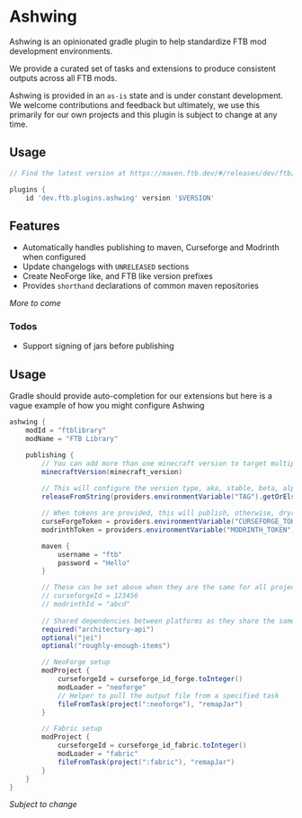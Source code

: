 # Ashwing

Ashwing is an opinionated gradle plugin to help standardize FTB mod development environments.

We provide a curated set of tasks and extensions to produce consistent outputs across all FTB mods.

Ashwing is provided in an `as-is` state and is under constant development. We welcome contributions and feedback but ultimately, we use this primarily for our own projects and this plugin is subject to change at any time.

## Usage

```groovy
// Find the latest version at https://maven.ftb.dev/#/releases/dev/ftb/plugins/ashwing/

plugins {
    id 'dev.ftb.plugins.ashwing' version '$VERSION'

```

## Features

- Automatically handles publishing to maven, Curseforge and Modrinth when configured
- Update changelogs with `UNRELEASED` sections
- Create NeoForge like, and FTB like version prefixes
- Provides `shorthand` declarations of common maven repositories

_More to come_

### Todos

- Support signing of jars before publishing

## Usage

Gradle should provide auto-completion for our extensions but here is a vague example of how you might configure Ashwing

```groovy
ashwing {
    modId = "ftblibrary"
    modName = "FTB Library"

    publishing {
        // You can add more than one minecraft version to target multiple versions
        minecraftVersion(minecraft_version)
        
        // This will configure the version type, aka, stable, beta, alpha. It will figure it out based on the input if it contains, beta, alpha or omits it for stable
        releaseFromString(providers.environmentVariable("TAG").getOrElse("release"))

        // When tokens are provided, this will publish, otherwise, dryrun
        curseForgeToken = providers.environmentVariable("CURSEFORGE_TOKEN").orElse("")
        modrinthToken = providers.environmentVariable("MODRINTH_TOKEN").orElse("")

        maven {
            username = "ftb"
            password = "Hello"
        }

        // These can be set above when they are the same for all projects.
        // curseforgeId = 123456
        // modrinthId = "abcd"
        
        // Shared dependencies between platforms as they share the same slug
        required("architectury-api")
        optional("jei")
        optional("roughly-enough-items")

        // NeoForge setup
        modProject {
            curseforgeId = curseforge_id_forge.toInteger()
            modLoader = "neoforge"
            // Helper to pull the output file from a specified task
            fileFromTask(project(":neoforge"), "remapJar")
        }

        // Fabric setup
        modProject {
            curseforgeId = curseforge_id_fabric.toInteger()
            modLoader = "fabric"
            fileFromTask(project(":fabric"), "remapJar")
        }
    }
}
```

_Subject to change_